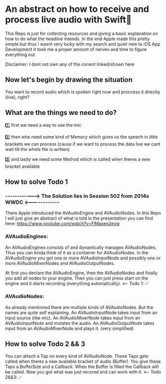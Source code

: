 # An abstract on how to receive and process live audio with Swift🚀

This Repo is just for collecting resources and giving a basic explanation on how to do what the headline intends. In the end Apple made this pretty simple but thus I wasnt very lucky with my search and quiet new to iOS App Development it took me a proper amount of nerves and time to figure everything out.

Disclaimer: I dont not own any of the conent linked/shown here


## Now let's begin by drawing the situation
You want to record audio which is spoken right now and proccess it directly (live), right?

## What are the things we need to do?
1️⃣ first we need a way to use the mic

2️⃣ then whe need some kind of Memory which gives us the speech in little brackets we can process (cause if we want to process the data live we cant wait till the whole file is written)

3️⃣ and lastly we need some Method which is called when theres a new bracket available
  
## How to solve Todo 1

### ------------> The Solution lies in Session 502 from 2014s WWDC <------------

There Apple introduced the AVAudioEngine and AVAudioNodes. In this Repo I will just give an abstract of what is told in the presentation you can find here: https://www.youtube.com/watch?v=FlMaxen2eyw

### AVAudioEngines: 
An AVAudioEngines consists of and dynamically manages AVAudioNodes. Thus you can kinda think of it as a container for AVAudioNodes. In the AVAudioEngine you got one or more AVAudioInputNode and possibly one or more AVAudioMixerNodes and AVAudioOutputNodes. 

At first you declare the AVAudioEngine, then the AVAudioNodes and finally you add all nodes to your engine.
Then you can just press start on the engine and it starts recording (everything automatically). <-- Todo 1: ✅

### AVAudioNodes: 
As already mentioned there are multiple kinds of AVAudioNodes. But the names are quite self explaining.
An AVAudioInputNode takes input from an input source (like mic).
An AVAudioMixerNode takes input from an AVAudioInputNode and mutates the audio.
An AVAudioOutputNode takes input from an AVAudioMixerNode and plays it.
(very simplified)

## How to solve Todo 2 && 3

You can attach a Tap on every kind of AVAudioNode. These Taps gets called when theres a new available bracket of audio (Buffer). You give these Taps a BufferSize and a Callback. When the Buffer is filled the Callback will be called. Now you got what was just recored and can work with it. <-- Todo 2&&3: ✅
